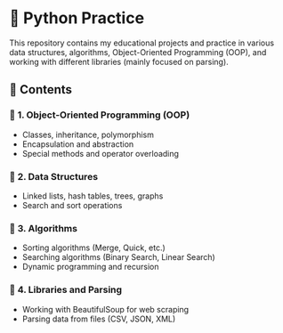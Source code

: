 # 🚀 Python Practice

This repository contains my educational projects and practice in various data structures, algorithms, Object-Oriented Programming (OOP), and working with different libraries (mainly focused on parsing).

## 📌 Contents

### 🔹 **1. Object-Oriented Programming (OOP)**  
- Classes, inheritance, polymorphism  
- Encapsulation and abstraction  
- Special methods and operator overloading  

### 🔹 **2. Data Structures**  
- Linked lists, hash tables, trees, graphs  
- Search and sort operations  

### 🔹 **3. Algorithms**  
- Sorting algorithms (Merge, Quick, etc.)  
- Searching algorithms (Binary Search, Linear Search)  
- Dynamic programming and recursion  

### 🔹 **4. Libraries and Parsing**  
- Working with BeautifulSoup for web scraping  
- Parsing data from files (CSV, JSON, XML)  

